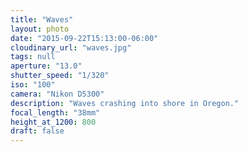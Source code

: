 ```yaml
---
title: "Waves"
layout: photo
date: "2015-09-22T15:13:00-06:00"
cloudinary_url: "waves.jpg"
tags: null
aperture: "13.0"
shutter_speed: "1/320"
iso: "100"
camera: "Nikon D5300"
description: "Waves crashing into shore in Oregon."
focal_length: "38mm"
height_at_1200: 800
draft: false
---
```

